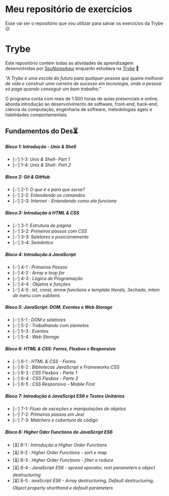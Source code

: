 # Meu repositório de exercícios
Esse vai ser o repositório que vou utilizar para salvar os exercícios da Trybe 😉

# Trybe

Este repositório contém todas as atividades de aprendizagem desenvolvidas por _[SeuNomeAqui](LinkDoSeuLinkedinAqui)_ enquanto estudava na [Trybe](https://www.betrybe.com/) :rocket:

_"A Trybe é uma escola do futuro para qualquer pessoa que queira melhorar de vida e construir uma carreira de sucesso em tecnologia, onde a pessoa só paga quando conseguir um bom trabalho."_

O programa conta com mais de 1.500 horas de aulas presenciais e online, aborda introdução ao desenvolvimento de software, front-end, back-end, ciência da computação, engenharia de software, metodologias ágeis e habilidades comportamentais.

## Fundamentos do Des:hourglass_flowing_sand:

##### Bloco 1: Introdução - Unix & Shell

- [:white_check_mark:] 1-3: _Unix & Shell- Part 1_
- [:white_check_mark:] 1-4: _Unix & Shell- Part 2_

##### Bloco 2: Git & GitHub

- [:white_check_mark:] 2-1: _O que é e para que serve?_
- [:white_check_mark:] 2-2: _Entendendo os comandos_
- [:white_check_mark:] 2-3: _Internet - Entendendo como ela funciona_

##### Bloco 3: Introdução à HTML & CSS

- [:white_check_mark:] 3-1: _Estrutura de página_
- [:white_check_mark:] 3-2: _Primeiros passos com CSS_
- [:white_check_mark:] 3-3: _Seletores e posicionamento_
- [:white_check_mark:] 3-4: _Semãntico_

##### Bloco 4: Introdução à JavaScript

- [:white_check_mark:] 4-1 : _Primeiros Passos_
- [:white_check_mark:] 4-2 : _Array e loop for_
- [:white_check_mark:] 4-3 : _Lógica de Programação_
- [:white_check_mark:] 4-4 : _Objetos e funções_
- [:white_check_mark:] 4-5 : _let, const, arrow functions e template literals, 3echado, intem de menu com subitens_

##### Bloco 5: JavaScript: DOM, Eventos e Web Storage

- [:white_check_mark:] 5-1 : _DOM e seletores_
- [:white_check_mark:] 5-2 : _Trabalhando com elemetos_
- [:white_check_mark:] 5-3 : _Eventos_
- [:white_check_mark:] 5-4 : _Web Storage_

##### Bloco 6: HTML & CSS: Forms, Flexbox e Responsivo

- [:white_check_mark:] 6-1 : _HTML & CSS - Forms_
- [:white_check_mark:] 6-2 : _Bibliotecas JavaScript e Frameworks CSS_
- [:white_check_mark:] 6-3 : _CSS Flexbox - Parte 1_
- [:white_check_mark:] 6-4 : _CSS Flexbox - Parte 2_
- [:white_check_mark:] 6-5 : _CSS Responsivo - Mobile First_

##### Bloco 7: Introdução à JavaScript ES6 e Testes Unitários

- [:white_check_mark:] 7-1: _Fluxo de exceções e manipulações de objetos_
- [:white_check_mark:] 7-2: _Primeiros passos em Jest_
- [:white_check_mark:] 7-3: _Matchers e cobertura de código_

##### Bloco 8: Higher Oder Functions do JavaScript ES6

- [:hourglass_flowing_sand:] 8-1 : _Introdução a Higher Order Functions_
- [:hourglass_flowing_sand:] 8-2 : _Higher Order Functions - sort e map_
- [:hourglass_flowing_sand:] 8-3 : _Higher Order Functions - filter e reduce_
- [:hourglass_flowing_sand:] 8-4 : _JavaScript ES6 - spread operator, rest parameters e object destructuring_
- [:hourglass_flowing_sand:] 8-5 : _avaScript ES6 - Array destructuring, Default destructuring, Object property shorthand e default parameters_